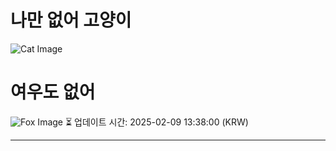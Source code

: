 
# 나만 없어 고양이

![Cat Image](https://cdn2.thecatapi.com/images/XIK3w04V9.jpg)

# 여우도 없어
![Fox Image](https://randomfox.ca/images/89.jpg)
⏳ 업데이트 시간: 2025-02-09 13:38:00 (KRW)

---
